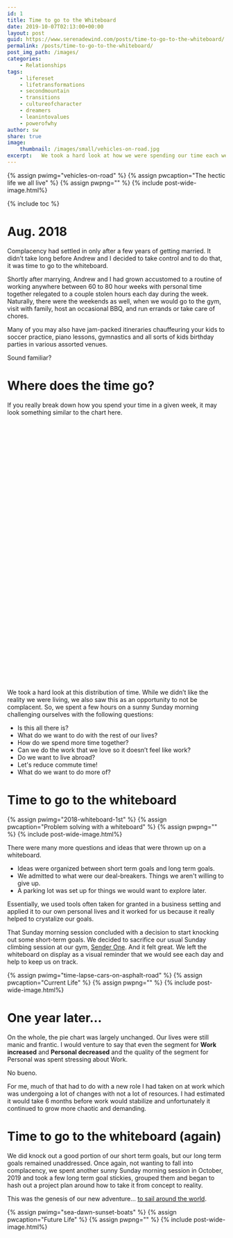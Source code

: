 ```yaml
---
id: 1
title: Time to go to the Whiteboard
date: 2019-10-07T02:13:00+00:00
layout: post
guid: https://www.serenadewind.com/posts/time-to-go-to-the-whiteboard/
permalink: /posts/time-to-go-to-the-whiteboard/
post_img_path: /images/
categories:
    - Relationships
tags:
    - lifereset
    - lifetransformations
    - secondmountain
    - transitions
    - cultureofcharacter
    - dreamers
    - leanintovalues
    - powerofwhy
author: sw
share: true
image:
    thumbnail: /images/small/vehicles-on-road.jpg 
excerpt:   We took a hard look at how we were spending our time each week. While we didn’t like what we were seeing, we also saw this as an opportunity to ask some hard questions. And to solve them, it was time to go to the whiteboard.
---
```

<script type="text/javascript" src="https://www.amcharts.com/lib/3/amcharts.js"></script>
<script type="text/javascript" src="https://www.amcharts.com/lib/3/pie.js"></script>
<script type="text/javascript" src="https://www.amcharts.com/lib/3/themes/light.js"></script>
<script src="{{ base.url | prepend: site.url }}/assets/js/white-board-chart.js"></script>


{% assign pwimg="vehicles-on-road" %}
{% assign pwcaption="The hectic life we all live" %}
{% assign pwpng="" %}
{% include post-wide-image.html%}

{% include toc %}

# Aug. 2018

Complacency had settled in only after a few years of getting married. It didn’t take long before Andrew and I decided to take control and to do that, it was time to go to the whiteboard.

Shortly after marrying, Andrew and I had grown accustomed to a routine of working anywhere between 60 to 80 hour weeks with personal time together relegated to a couple stolen hours each day during the week. Naturally, there were the weekends as well, when we would go to the gym, visit with family, host an occasional BBQ, and run errands or take care of chores.

Many of you may also have jam-packed itineraries chauffeuring your kids to soccer practice, piano lessons, gymnastics and all sorts of kids birthday parties in various assorted venues.

Sound familiar?

# Where does the time go?

If you really break down how you spend your time in a given week, it may look something similar to the chart here.

<div id="chartdiv" style="width: 100%; height: 600px;"></div>

We took a hard look at this distribution of time. While we didn’t like the reality we were living, we also saw this as an opportunity to not be complacent. So, we spent a few hours on a sunny Sunday morning challenging ourselves with the following questions:

-  Is this all there is?
-  What do we want to do with the rest of our lives?
-  How do we spend more time together?
-  Can we do the work that we love so it doesn’t feel like work?
-  Do we want to live abroad?
-  Let's reduce commute time!
-  What do we want to do more of?

# Time to go to the whiteboard

{% assign pwimg="2018-whiteboard-1st" %}
{% assign pwcaption="Problem solving with a whiteboard" %}
{% assign pwpng="" %}
{% include post-wide-image.html%}


There were many more questions and ideas that were thrown up on a whiteboard.

-  Ideas were organized between short term goals and long term goals.
-  We admitted to what were our deal-breakers. Things we aren't willing to give up.
-  A parking lot was set up for things we would want to explore later.

Essentially, we used tools often taken for granted in a business setting and applied it to our own personal lives and it worked for us because it really helped to crystalize our goals.

That Sunday morning session concluded with a decision to start knocking out some short-term goals. We decided to sacrifice our usual Sunday climbing session at our gym, [Sender One](https://www.senderoneclimbing.com/ "Sender One website"). And it felt great. We left the whiteboard on display as a visual reminder that we would see each day and help to keep us on track.

{% assign pwimg="time-lapse-cars-on-asphalt-road" %}
{% assign pwcaption="Current Life" %}
{% assign pwpng="" %}
{% include post-wide-image.html%}


# One year later&#8230;

On the whole, the pie chart was largely unchanged. Our lives were still manic and frantic. I would venture to say that even the segment for **Work increased** and **Personal decreased** and the quality of the segment for Personal was spent stressing about Work.

No bueno.

For me, much of that had to do with a new role I had taken on at work which was undergoing a lot of changes with not a lot of resources. I had estimated it would take 6 months before work would stabilize and unfortunately it continued to grow more chaotic and demanding.

# Time to go to the whiteboard (again)

We did knock out a good portion of our short term goals, but our long term goals remained unaddressed. Once again, not wanting to fall into complacency, we spent another sunny Sunday morning session in October, 2019 and took a few long term goal stickies, grouped them and began to hash out a project plan around how to take it from concept to reality.

This was the genesis of our new adventure... [to sail around the world](https://serenadewind.com/relationships/sailing-around-the-world/ "Sailing around the world").

{% assign pwimg="sea-dawn-sunset-boats" %}
{% assign pwcaption="Future Life" %}
{% assign pwpng="" %}
{% include post-wide-image.html%}
